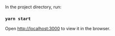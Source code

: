 In the project directory, run:

### `yarn start`

Open [http://localhost:3000](http://localhost:3000) to view it in the browser.
